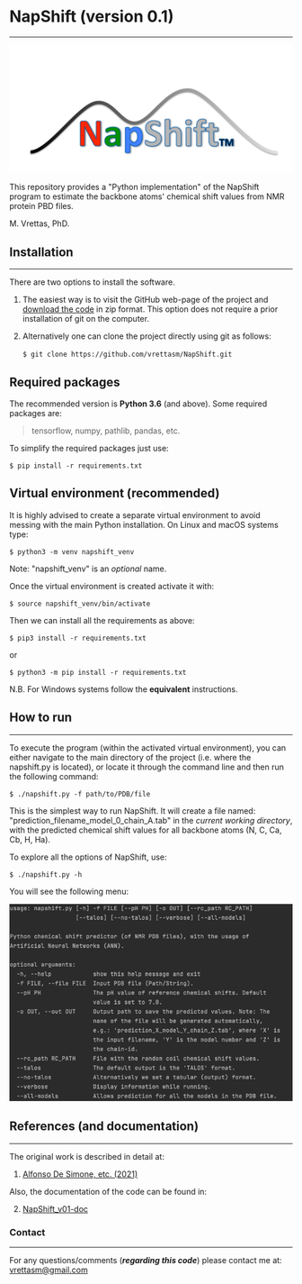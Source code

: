 # NapShift (version 0.1)
---

![Logo](./logos/Logo_main.png)

This repository provides a "Python implementation" of the NapShift program
to estimate the backbone atoms' chemical shift values from NMR protein PBD
files.

M. Vrettas, PhD.

## Installation
---

There are two options to install the software.

1. The easiest way is to visit the GitHub web-page of the project and
[download the code](https://github.com/vrettasm/NapShift/archive/master.zip)
in zip format. This option does not require a prior installation of git on the
computer.

2. Alternatively one can clone the project directly using git as follows:

    `$ git clone https://github.com/vrettasm/NapShift.git`

## Required packages

The recommended version is **Python 3.6** (and above). Some required packages
are:

> tensorflow, numpy, pathlib, pandas, etc.

To simplify the required packages just use:

    $ pip install -r requirements.txt

## Virtual environment (recommended)

It is highly advised to create a separate virtual environment to avoid
messing with the main Python installation. On Linux and macOS systems
type:

    $ python3 -m venv napshift_venv

Note: "napshift_venv" is an _optional_ name.

Once the virtual environment is created activate it with:

    $ source napshift_venv/bin/activate

Then we can install all the requirements as above:

    $ pip3 install -r requirements.txt

or

    $ python3 -m pip install -r requirements.txt

N.B. For Windows systems follow the **equivalent** instructions.

## How to run
---

To execute the program (within the activated virtual environment), you can either
navigate  to the main directory of the project (i.e. where the napshift.py is located),
or locate it through the command line and then run the following command:

    $ ./napshift.py -f path/to/PDB/file

This is the simplest way to run NapShift. It will create a file named:
"prediction_filename_model_0_chain_A.tab" in the _current working directory_,
with the predicted chemical shift values for all backbone atoms (N, C, Ca, Cb, H, Ha).

To explore all the options of NapShift, use:

    $ ./napshift.py -h

You will see the following menu:

![Help](./logos/Help_menu.png)

## References (and documentation)
---

The original work is described in detail at:

1. [Alfonso De Simone, etc. (2021)](https://doi.org/...)

Also, the documentation of the code can be found in:

2. [NapShift_v01-doc](./docs/NapShift_v01.pdf)

### Contact
---

For any questions/comments (**_regarding this code_**) please contact me at:
vrettasm@gmail.com